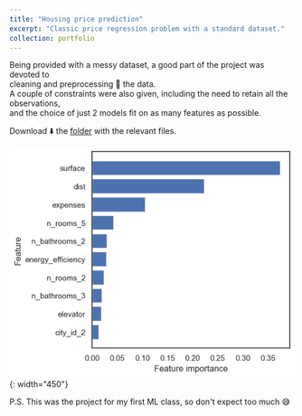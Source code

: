 ```yaml
---
title: "Housing price prediction"
excerpt: "Classic price regression problem with a standard dataset."
collection: portfolio
---
```


Being provided with a messy dataset, a good part of the project was devoted to  
cleaning and preprocessing 🧹 the data.  
A couple of constraints were also given, including the need to retain all the observations,  
and the choice of just 2 models fit on as many features as possible. 

Download ⬇️ the [folder](/files/30412_competition.zip) with the relevant files.

![Feature importances plot](/images/30412_features.png){: width="450"}

P.S. This was the project for my first ML class, so don't expect too much 😅
